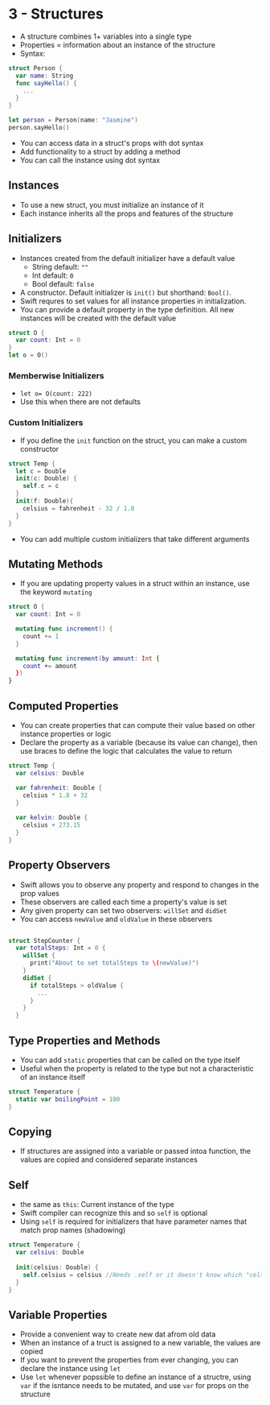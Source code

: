 # 3 - Structures

- A structure combines 1+ variables into a single type
- Properties = information about an instance of the structure
- Syntax:

```swift
struct Person {
  var name: String
  func sayHello() {
    ...
  }
}

let person = Person(name: "Jasmine")
person.sayHello()
```

- You can access data in a struct's props with dot syntax
- Add functionality to a struct by adding a method
- You can call the instance using dot syntax

## Instances

- To use a new struct, you must initialize an instance of it
- Each instance inherits all the props and features of the structure

## Initializers

- Instances created from the default initializer have a default value
  - String default: `""`
  - Int default: `0`
  - Bool default: `false`
- A constructor. Default initializer is `init()` but shorthand: `Bool()`.
- Swift requres to set values for all instance properties in initialization.
- You can provide a default property in the type definition. All new instances will be created with the default value

```swift
struct O {
  var count: Int = 0
}
let o = O()
```

### Memberwise Initializers

- `let o= O(count: 222)`
- Use this when there are not defaults

### Custom Initializers

- If you define the `init` function on the struct, you can make a custom constructor

```swift
struct Temp {
  let c = Double
  init(c: Double) {
    self.c = c
  }
  init(f: Double){
    celsius = fahrenheit - 32 / 1.8
  }
}
```

- You can add multiple custom initializers that take different arguments

## Mutating Methods

- If you are updating property values in a struct within an instance, use the keyword `mutating`

```swift
struct O {
  var count: Int = 0

  mutating func increment() {
    count += 1
  }

  mutating func increment(by amount: Int {
    count += amount
  })
}
```

## Computed Properties

- You can create properties that can compute their value based on other instance properties or logic
- Declare the property as a variable (because its value can change), then use braces to define the logic that calculates the value to return

```swift
struct Temp {
  var celsius: Double

  var fahrenheit: Double {
    celsius * 1.8 + 32
  }
  
  var kelvin: Double {
    celsius + 273.15
  }
}
```

## Property Observers

- Swift allows you to observe any property and respond to changes in the prop values
- These observers are called each time a property's value is set
- Any given property can set two observers: `willSet` and `didSet`
- You can access `newValue` and `oldValue` in these observers

```swift

struct StepCounter {
  var totalSteps: Int = 0 {
    willSet {
      print("About to set totalSteps to \(newValue)")
    }
    didSet {
      if totalSteps > oldValue {
        ...
      }
    }
  }
```

## Type Properties and Methods

- You can add `static` properties that can be called on the type itself
- Useful when the property is related to the type but not a characteristic of an instance itself

```swift
struct Temperature {
  static var boilingPoint = 100
}
```

## Copying

- If structures are assigned into a variable or passed intoa function, the values are copied and considered separate instances

## Self

- the same as `this`: Current instance of the type
- Swift compiler can recognize this and so `self` is optional
- Using `self` is required for initializers that have parameter names that match prop names (shadowing)

```swift
struct Temperature {
  var celsius: Double
 
  init(celsius: Double) {
    self.celsius = celsius //Needs .self or it doesn't know which "celsius" you're talking about
  }
}

```

## Variable Properties

- Provide a convenient way to create new dat afrom old data
- When an instance of a truct is assigned to a new variable, the values are copied
- If you want to prevent the properties from ever changing, you can declare the instance using `let`
- Use `let` whenever popssible to define an instance of a structre, using `var` if the isntance needs to be mutated, and use `var` for props on the structure
